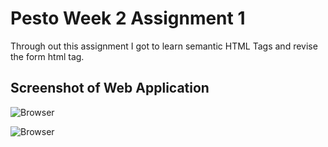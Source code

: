 # Pesto Week 2 Assignment 1

Through out this assignment I got to learn semantic HTML Tags and revise the form html tag.

## Screenshot of Web Application


![Browser](https://github.com/pesto-students/p8-harshith-hmishra1996/blob/week2/Week-2/Assignment1/images/1.png?raw=true "Browser Components")


![Browser](https://github.com/pesto-students/p8-harshith-hmishra1996/blob/week2/Week-2/Assignment1/images/2.png?raw=true "Browser Components")
